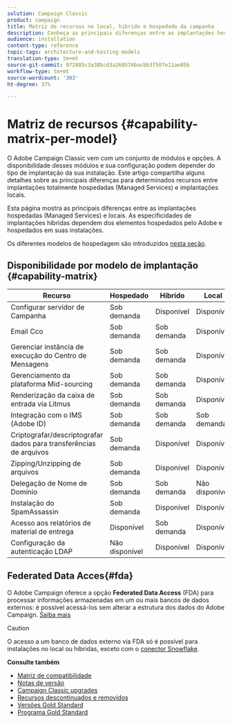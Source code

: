 ```yaml
---
solution: Campaign Classic
product: campaign
title: Matriz de recursos no local, híbrido e hospedado da campanha
description: Conheça as principais diferenças entre as implantações hospedadas e no local
audience: installation
content-type: reference
topic-tags: architecture-and-hosting-models
translation-type: tm+mt
source-git-commit: 972885c3a38bcd3a260574bacbb3f507e11ae05b
workflow-type: tm+mt
source-wordcount: '303'
ht-degree: 37%

---
```



# Matriz de recursos {#capability-matrix-per-model}

O Adobe Campaign Classic vem com um conjunto de módulos e opções. A disponibilidade desses módulos e sua configuração podem depender do tipo de implantação da sua instalação. Este artigo compartilha alguns detalhes sobre as principais diferenças para determinados recursos entre implantações totalmente hospedadas (Managed Services) e implantações locais.

Esta página mostra as principais diferenças entre as implantações hospedadas (Managed Services) e locais. As especificidades de implantações híbridas dependem dos elementos hospedados pelo Adobe e hospedados em suas instalações.

Os diferentes modelos de hospedagem são introduzidos [nesta seção](../../installation/using/hosting-models.md).

## Disponibilidade por modelo de implantação {#capability-matrix}

| Recurso | Hospedado | Híbrido | Local | Detalhes |
|-----------------------------------------------|------------------|-----------|---------------|-----------------------------------------------------------------------------------------------------------------------------------------------------------------------------------------------------------------------|
| Configurar servidor de Campanha | Sob demanda | Disponível | Disponível | [Saiba mais](../../installation/using/the-server-configuration-file.md) |
| Email Cco | Sob demanda | Sob demanda | Disponível | [Saiba mais](../../installation/using/email-archiving.md) |
| Gerenciar instância de execução do Centro de Mensagens | Sob demanda | Sob demanda | Disponível | [Saiba mais](../../message-center/using/about-transactional-messaging.md) |
| Gerenciamento da plataforma Mid-sourcing | Sob demanda | Sob demanda | Disponível | [Saiba mais](../../installation/using/mid-sourcing-server.md) |
| Renderização da caixa de entrada via Litmus | Sob demanda | Sob demanda | Disponível | [Saiba mais](../../delivery/using/inbox-rendering.md) |
| Integração com o IMS (Adobe ID) | Sob demanda | Sob demanda | Sob demanda | [Saiba mais](../../integrations/using/about-adobe-id.md) |
| Criptografar/descriptografar dados para transferências de arquivos | Sob demanda | Disponível | Disponível | [Saiba mais](../../workflow/using/importing-data.md#unzipping-or-decrypting-a-file-before-processing) |
| Zipping/Unzipping de arquivos | Sob demanda | Disponível | Disponível | [Saiba mais](../../workflow/using/importing-data.md#unzipping-or-decrypting-a-file-before-processing) |
| Delegação de Nome de Domínio | Sob demanda | Sob demanda | Não disponível | [Saiba mais](https://helpx.adobe.com/campaign/kb/domain-name-delegation.html) |
| Instalação do SpamAssassin | Sob demanda | Disponível | Disponível | [Saiba mais](../../delivery/using/spamassassin.md) |
| Acesso aos relatórios de material de entrega | Disponível | Sob demanda | Disponível | [Saiba mais](../../delivery/using/monitoring-deliverability.md) |
| Configuração da autenticação LDAP | Não disponível | Disponível | Disponível | [Saiba mais](../../installation/using/connecting-through-ldap.md) |


## Federated Data Acces{#fda}

O Adobe Campaign oferece a opção **Federated Data Access** (FDA) para processar informações armazenadas em um ou mais bancos de dados externos: é possível acessá-los sem alterar a estrutura dos dados do Adobe Campaign. [Saiba mais](../../installation/using/about-fda.md)

>[!CAUTION]
>
>O acesso a um banco de dados externo via FDA só é possível para instalações no local ou híbridas, exceto com o [conector Snowflake](../../installation/using/configure-fda-snowflake.md).


**Consulte também**

* [Matriz de compatibilidade](../../rn/using/compatibility-matrix.md)
* [Notas de versão](../../rn/using/latest-release.md)
* [Campaign Classic upgrades](../../rn/using/rn-overview.md)
* [Recursos descontinuados e removidos](../../rn/using/deprecated-features.md)
* [Versões Gold Standard](../../rn/using/gold-standard.md)
* [Programa Gold Standard](https://helpx.adobe.com/br/campaign/kb/gold-standard.html)
